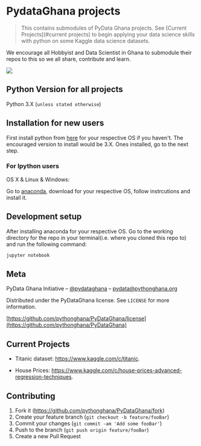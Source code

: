 # PydataGhana projects
> This contains submodules of PyData Ghana projects. See [Current Projects](#current projects) to begin applying your data science skills with python on some Kaggle data science datasets.

<!-- [![NPM Version][npm-image]][npm-url]
[![Build Status][travis-image]][travis-url]
[![Downloads Stats][npm-downloads]][npm-url] -->

We encourage all Hobbyist and Data Scientist in Ghana to submodule their repos to this so we all share, contribute and learn.

![](header.png)

## Python Version for all projects

Python 3.X (``unless stated otherwise``)

## Installation for new users
First install python from [here](https://www.python.org/downloads/) for your respective OS if you haven't. The encouraged version to install would be 3.X. Ones installed, go to the next step.

### For Ipython users
OS X & Linux & Windows:

Go to [anaconda](https://www.anaconda.com/download/), download for your respective OS, follow instrcutions and install it.

## Development setup

After installing anaconda for your respective OS. Go to the working directory for the repo in your terminal(i.e. where you cloned this repo to) and run the following command:

```sh
jupyter notebook
```


## Meta

PyData Ghana Initiative – [@pydataghana](https://twitter.com/pydataghana) – pydata@pythonghana.org

Distributed under the PyDataGhana license. See ``LICENSE`` for more information.

[https://github.com/pythonghana/PyDataGhana/license](https://github.com/pythonghana/PyDataGhana)

## Current Projects

* Titanic dataset: https://www.kaggle.com/c/titanic.

* House Prices: https://www.kaggle.com/c/house-prices-advanced-regression-techniques.

## Contributing

1. Fork it (<https://github.com/pythonghana/PyDataGhana/fork>)
2. Create your feature branch (`git checkout -b feature/fooBar`)
3. Commit your changes (`git commit -am 'Add some fooBar'`)
4. Push to the branch (`git push origin feature/fooBar`)
5. Create a new Pull Request

<!-- Markdown link & img dfn's -->
<!-- [npm-image]: https://img.shields.io/npm/v/datadog-metrics.svg?style=flat-square
[npm-url]: https://npmjs.org/package/datadog-metrics
[npm-downloads]: https://img.shields.io/npm/dm/datadog-metrics.svg?style=flat-square
[travis-image]: https://img.shields.io/travis/dbader/node-datadog-metrics/master.svg? -->
